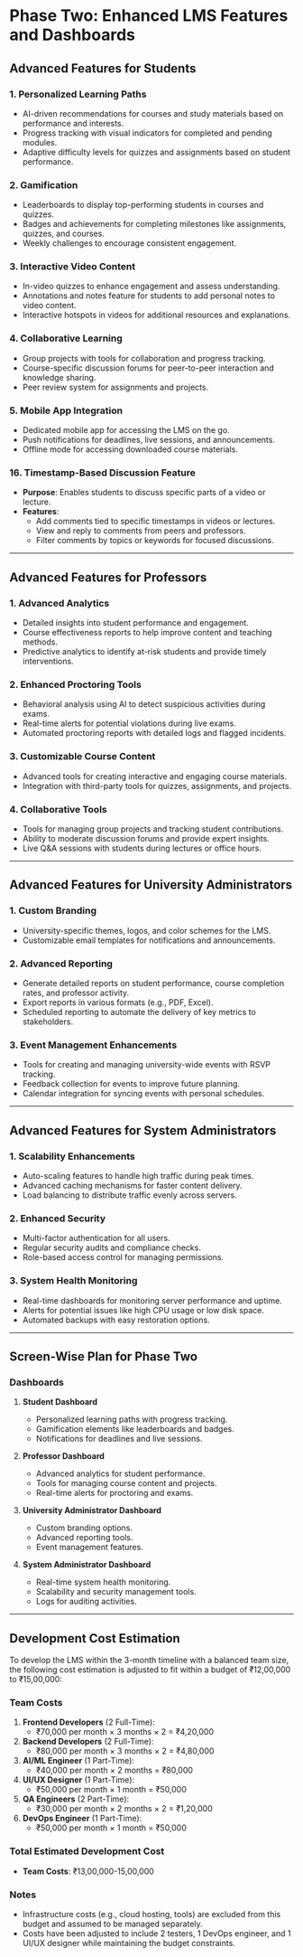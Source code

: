 # Phase Two: Enhanced LMS Features and Dashboards


## Advanced Features for Students

### 1. **Personalized Learning Paths**
- AI-driven recommendations for courses and study materials based on performance and interests.
- Progress tracking with visual indicators for completed and pending modules.
- Adaptive difficulty levels for quizzes and assignments based on student performance.

### 2. **Gamification**
- Leaderboards to display top-performing students in courses and quizzes.
- Badges and achievements for completing milestones like assignments, quizzes, and courses.
- Weekly challenges to encourage consistent engagement.

### 3. **Interactive Video Content**
- In-video quizzes to enhance engagement and assess understanding.
- Annotations and notes feature for students to add personal notes to video content.
- Interactive hotspots in videos for additional resources and explanations.

### 4. **Collaborative Learning**
- Group projects with tools for collaboration and progress tracking.
- Course-specific discussion forums for peer-to-peer interaction and knowledge sharing.
- Peer review system for assignments and projects.

### 5. **Mobile App Integration**
- Dedicated mobile app for accessing the LMS on the go.
- Push notifications for deadlines, live sessions, and announcements.
- Offline mode for accessing downloaded course materials.

### 16. **Timestamp-Based Discussion Feature**
- **Purpose**: Enables students to discuss specific parts of a video or lecture.
- **Features**:
  - Add comments tied to specific timestamps in videos or lectures.
  - View and reply to comments from peers and professors.
  - Filter comments by topics or keywords for focused discussions.

---

## Advanced Features for Professors

### 1. **Advanced Analytics**
- Detailed insights into student performance and engagement.
- Course effectiveness reports to help improve content and teaching methods.
- Predictive analytics to identify at-risk students and provide timely interventions.

### 2. **Enhanced Proctoring Tools**
- Behavioral analysis using AI to detect suspicious activities during exams.
- Real-time alerts for potential violations during live exams.
- Automated proctoring reports with detailed logs and flagged incidents.

### 3. **Customizable Course Content**
- Advanced tools for creating interactive and engaging course materials.
- Integration with third-party tools for quizzes, assignments, and projects.


### 4. **Collaborative Tools**
- Tools for managing group projects and tracking student contributions.
- Ability to moderate discussion forums and provide expert insights.
- Live Q&A sessions with students during lectures or office hours.

---

## Advanced Features for University Administrators

### 1. **Custom Branding**
- University-specific themes, logos, and color schemes for the LMS.
- Customizable email templates for notifications and announcements.

### 2. **Advanced Reporting**
- Generate detailed reports on student performance, course completion rates, and professor activity.
- Export reports in various formats (e.g., PDF, Excel).
- Scheduled reporting to automate the delivery of key metrics to stakeholders.

### 3. **Event Management Enhancements**
- Tools for creating and managing university-wide events with RSVP tracking.
- Feedback collection for events to improve future planning.
- Calendar integration for syncing events with personal schedules.

---

## Advanced Features for System Administrators

### 1. **Scalability Enhancements**
- Auto-scaling features to handle high traffic during peak times.
- Advanced caching mechanisms for faster content delivery.
- Load balancing to distribute traffic evenly across servers.

### 2. **Enhanced Security**
- Multi-factor authentication for all users.
- Regular security audits and compliance checks.
- Role-based access control for managing permissions.

### 3. **System Health Monitoring**
- Real-time dashboards for monitoring server performance and uptime.
- Alerts for potential issues like high CPU usage or low disk space.
- Automated backups with easy restoration options.

---

## Screen-Wise Plan for Phase Two

### **Dashboards**
1. **Student Dashboard**
   - Personalized learning paths with progress tracking.
   - Gamification elements like leaderboards and badges.
   - Notifications for deadlines and live sessions.

2. **Professor Dashboard**
   - Advanced analytics for student performance.
   - Tools for managing course content and projects.
   - Real-time alerts for proctoring and exams.

3. **University Administrator Dashboard**
   - Custom branding options.
   - Advanced reporting tools.
   - Event management features.

4. **System Administrator Dashboard**
   - Real-time system health monitoring.
   - Scalability and security management tools.
   - Logs for auditing activities.

---

## Development Cost Estimation

To develop the LMS within the 3-month timeline with a balanced team size, the following cost estimation is adjusted to fit within a budget of ₹12,00,000 to ₹15,00,000:

### Team Costs
1. **Frontend Developers** (2 Full-Time):
   - ₹70,000 per month × 3 months × 2 = ₹4,20,000
2. **Backend Developers** (2 Full-Time):
   - ₹80,000 per month × 3 months × 2 = ₹4,80,000
3. **AI/ML Engineer** (1 Part-Time):
   - ₹40,000 per month × 2 months = ₹80,000
4. **UI/UX Designer** (1 Part-Time):
   - ₹50,000 per month × 1 month = ₹50,000
5. **QA Engineers** (2 Part-Time):
   - ₹30,000 per month × 2 months × 2 = ₹1,20,000
6. **DevOps Engineer** (1 Part-Time):
   - ₹50,000 per month × 1 month = ₹50,000

### Total Estimated Development Cost
- **Team Costs**: ₹13,00,000-15,00,000

### Notes
- Infrastructure costs (e.g., cloud hosting, tools) are excluded from this budget and assumed to be managed separately.
- Costs have been adjusted to include 2 testers, 1 DevOps engineer, and 1 UI/UX designer while maintaining the budget constraints.